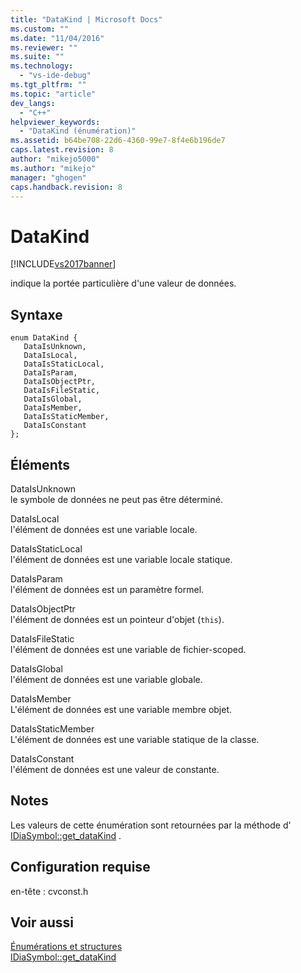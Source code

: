 ```yaml
---
title: "DataKind | Microsoft Docs"
ms.custom: ""
ms.date: "11/04/2016"
ms.reviewer: ""
ms.suite: ""
ms.technology: 
  - "vs-ide-debug"
ms.tgt_pltfrm: ""
ms.topic: "article"
dev_langs: 
  - "C++"
helpviewer_keywords: 
  - "DataKind (énumération)"
ms.assetid: b64be708-22d6-4360-99e7-8f4e6b196de7
caps.latest.revision: 8
author: "mikejo5000"
ms.author: "mikejo"
manager: "ghogen"
caps.handback.revision: 8
---
```

# DataKind
[!INCLUDE[vs2017banner](../../code-quality/includes/vs2017banner.md)]

indique la portée particulière d'une valeur de données.  
  
## Syntaxe  
  
```cpp#  
enum DataKind {   
   DataIsUnknown,  
   DataIsLocal,  
   DataIsStaticLocal,  
   DataIsParam,  
   DataIsObjectPtr,  
   DataIsFileStatic,  
   DataIsGlobal,  
   DataIsMember,  
   DataIsStaticMember,  
   DataIsConstant  
};  
```  
  
## Éléments  
 DataIsUnknown  
 le symbole de données ne peut pas être déterminé.  
  
 DataIsLocal  
 l'élément de données est une variable locale.  
  
 DataIsStaticLocal  
 l'élément de données est une variable locale statique.  
  
 DataIsParam  
 l'élément de données est un paramètre formel.  
  
 DataIsObjectPtr  
 l'élément de données est un pointeur d'objet \(`this`\).  
  
 DataIsFileStatic  
 l'élément de données est une variable de fichier\-scoped.  
  
 DataIsGlobal  
 l'élément de données est une variable globale.  
  
 DataIsMember  
 L'élément de données est une variable membre objet.  
  
 DataIsStaticMember  
 L'élément de données est une variable statique de la classe.  
  
 DataIsConstant  
 l'élément de données est une valeur de constante.  
  
## Notes  
 Les valeurs de cette énumération sont retournées par la méthode d' [IDiaSymbol::get\_dataKind](../../debugger/debug-interface-access/idiasymbol-get-datakind.md) .  
  
## Configuration requise  
 en\-tête : cvconst.h  
  
## Voir aussi  
 [Énumérations et structures](../../debugger/debug-interface-access/enumerations-and-structures.md)   
 [IDiaSymbol::get\_dataKind](../../debugger/debug-interface-access/idiasymbol-get-datakind.md)